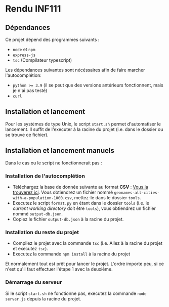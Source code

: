 # Rendu INF111

## Dépendances
Ce projet dépend des programmes suivants :
- `node` et `npm`
- `express-js`
- `tsc` (Compilateur typescript)

Les dépendances suivantes sont nécéssaires afin de faire marcher l'autocomplétion:
- `python >= 3.9` (il se peut que des versions antérieurs fonctionnent, mais je n'ai pas testé)
- `curl`

## Installation et lancement
Pour les systèmes de type Unix, le script `start.sh` permet d'automatiser le lancement.
Il suffit de l'executer à la racine du projet (i.e. dans le dossier ou
se trouve ce fichier).

## Installation et lancement manuels
Dans le cas ou le script ne fonctionnerait pas :
### Installation de l'autocomplétion
- Téléchargez la base de donnée suivante au format **CSV** : [Vous la trouverez ici](https://public.opendatasoft.com/explore/dataset/geonames-all-cities-with-a-population-1000/export/).
Vous obtiendrez un fichier nommé `geonames-all-cities-with-a-population-1000.csv`,
mettez-le dans le dossier `tools`.
- Executez le script `format.py` en étant dans le dossier `tools` (i.e. le *current working directory* doit être `tools`),
vous obtiendrez un fichier nommé `output-db.json`.
- Copiez le fichier `output-db.json` à la racine du projet.

### Installation du reste du projet
- Compilez le projet avec la commande `tsc` (i.e. Allez à la racine du projet et executez `tsc`).
- Executez la commande `npm install` à la racine du projet

Et normalement tout est prêt pour lancer le projet.
L'ordre importe peu, si ce n'est qu'il faut effectuer l'étape 1 avec la deuxième.

### Démarrage du serveur
Si le script `start.sh` ne fonctionne pas, executez la commande `node server.js` depuis la racine du projet.
